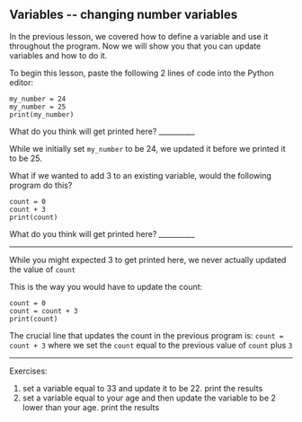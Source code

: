 ## Variables -- changing number variables ##

In the previous lesson, we covered how to define a variable and use it throughout the program. Now we will show you that you can update variables and how to do it.

To begin this lesson, paste the following 2 lines of code into the Python editor: 

``` 
my_number = 24
my_number = 25
print(my_number)
```

What do you think will get printed here? __________

While we initially set `my_number` to be 24, we updated it before we printed it to be 25.

What if we wanted to add 3 to an existing variable, would the following program do this?
```
count = 0
count + 3
print(count)
```

What do you think will get printed here? __________

---

While you might expected 3 to get printed here, we never actually updated the value of `count` 

This is the way you would have to update the count:
```
count = 0
count = count + 3
print(count)
```

The crucial line that updates the count in the previous program is: `count = count + 3`
where we set the `count` equal to the previous value of `count` plus `3`

---

Exercises:
1. set a variable equal to 33 and update it to be 22. print the results
2. set a variable equal to your age and then update the variable to be 2 lower than your age. print the results